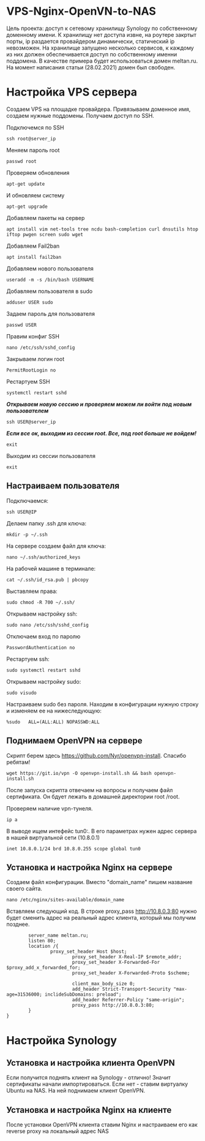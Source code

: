 # VPS-Nginx-OpenVN-to-NAS

Цель проекта: доступ к сетевому хранилищу Synology по собственному доменному имени. К хранилищу нет доступа извне, на роутере закртыт порты, ip раздается провайдером динамически, статический ip невозможен. На хранилище запущено несколько сервисов, к каждому из них должен обеспечивается доступ по собственному именни поддомена. В качестве примера будет использоваться домен meltan.ru. На момент написания статьи (28.02.2021) домен был свободен.

# Настройка VPS сервера

Создаем VPS на площадке провайдера. Привязываем доменное имя, создаем нужные поддомены. Получаем доступ по SSH.

Подключемся по SSH

```ssh root@server_ip```

Меняем пароль root

```passwd root```

Проверяем обновления

```apt-get update```

И обновляем систему

```apt-get upgrade```

Добавляем пакеты на сервер

```apt install vim net-tools tree ncdu bash-completion curl dnsutils htop iftop pwgen screen sudo wget```

Добавляем Fail2ban

```apt install fail2ban```

Добавляем нового пользователя 

```useradd -m -s /bin/bash USERNAME```

Добавляем пользователя в sudo

```adduser USER sudo```

Задаем пароль для пользователя

```passwd USER```

Правим конфиг SSH

```nano /etc/ssh/sshd_config```

Закрываем логин root

```PermitRootLogin no```

Рестартуем SSH

```systemctl restart sshd```

***Открываем новую сессию и проверяем можем ли войти под новым пользователем***

```ssh USER@server_ip```

***Если все ок, выходим из сессии root. Все, под root больше не войдем!***

```exit```

Выходим из сессии пользователя

```exit```

## Настраиваем пользователя

Подключаемся:

```ssh USER@IP```

Делаем папку .ssh для ключа:

```mkdir -p ~/.ssh```

На сервере создаем файл для ключа:

```nano ~/.ssh/authorized_keys```

На рабочей машине в терминале:

```cat ~/.ssh/id_rsa.pub | pbcopy```

Выставляем права:

```sudo chmod -R 700 ~/.ssh/```

Открываем настройку ssh:

```sudo nano /etc/ssh/sshd_config```

Отключаем вход по паролю

```PasswordAuthentication no```

Рестартуем ssh:

```sudo systemctl restart sshd```

Открываем настройку sudo:

```sudo visudo```

Настраиваем sudo без пароля. Находим в конфигурации нужную строку и изменяем ее на нижеследующую:

```%sudo   ALL=(ALL:ALL) NOPASSWD:ALL```

## Поднимаем OpenVPN на сервере

Скрипт берем здесь https://github.com/Nyr/openvpn-install. Спасибо ребятам!

```wget https://git.io/vpn -O openvpn-install.sh && bash openvpn-install.sh```

После запуска скрипта отвечаем на вопросы и получаем файл сертификата. Он бдует лежать в домашней директории root /root.

Проверяем наличие vpn-тунеля.

```ip a```

В выводе ищем интефейс tun0:. В его параметрах нужен адрес сервера в нашей виртуальной сети (10.8.0.1)

```inet 10.8.0.1/24 brd 10.8.0.255 scope global tun0```

## Установка и настройка Nginx на сервере

Создаем файл конфигурации. Вместо "domain_name" пишем название своего сайта.

```nano /etc/nginx/sites-available/domain_name```

Вставляем следующий код. В строке proxy_pass http://10.8.0.3:80 нужно будет сменить адрес на реальный адрес клиента, который мы получим позднее.

```server {
        server_name meltan.ru;
        listen 80;
        location /{
                proxy_set_header Host $host;
                        proxy_set_header X-Real-IP $remote_addr;
                        proxy_set_header X-Forwarded-For $proxy_add_x_forwarded_for;
                        proxy_set_header X-Forwarded-Proto $scheme;

                        client_max_body_size 0;
                        add_header Strict-Transport-Security "max-age=31536000; inclideSubDomains: preload";
                        add_header Referrer-Policy "same-origin";
                        proxy_pass http://10.8.0.3:80;
        }
}
```

# Настройка Synology

## Установка и настройка клиента OpenVPN

Если получится поднять клиент на Synology - отлично! Значит сертификаты начали импортироваться. Если нет - ставим виртуалку Ubuntu на NAS. На ней поднимаем клиент OpenVPN.

## Установка и настройка Nginx на клиенте

После установки OpenVPN клиента ставим Nginx и настраиваем его как reverse proxy на локальный адрес NAS





